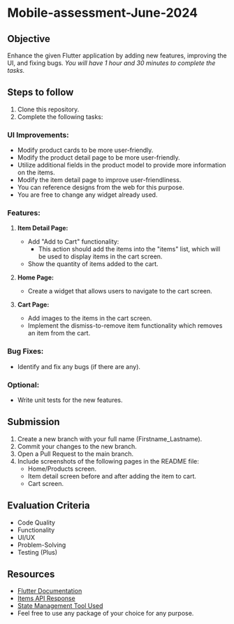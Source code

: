 # Mobile-assessment-June-2024

## Objective
Enhance the given Flutter application by adding new features, improving the UI, and fixing bugs. 
*You will have 1 hour and 30 minutes to complete the tasks.*

## Steps to follow
1. Clone this repository.
2. Complete the following tasks:

### UI Improvements:
   - Modify product cards to be more user-friendly.
   - Modify the product detail page to be more user-friendly.
   - Utilize additional fields in the product model to provide more information on the items.
   - Modify the item detail page to improve user-friendliness.
   - You can reference designs from the web for this purpose.
   - You are free to change any widget already used.

### Features:
1. **Item Detail Page:**
   - Add "Add to Cart" functionality:
     - This action should add the items into the "items" list, which will be used to display items in the cart screen.
   - Show the quantity of items added to the cart.

2. **Home Page:**
   - Create a widget that allows users to navigate to the cart screen.

3. **Cart Page:**
   - Add images to the items in the cart screen.
   - Implement the dismiss-to-remove item functionality which removes an item from the cart.

### Bug Fixes:
   - Identify and fix any bugs (if there are any).

### Optional:
   - Write unit tests for the new features.

## Submission
1. Create a new branch with your full name (Firstname_Lastname).
2. Commit your changes to the new branch.
3. Open a Pull Request to the main branch.
4. Include screenshots of the following pages in the README file:
   - Home/Products screen.
   - Item detail screen before and after adding the item to cart.
   - Cart screen.

## Evaluation Criteria
- Code Quality
- Functionality
- UI/UX
- Problem-Solving
- Testing (Plus)

## Resources
- [Flutter Documentation](https://flutter.dev/docs)
- [Items API Response](https://fakestoreapi.com/products)
- [State Management Tool Used](https://pub.dev/packages/provider)
- Feel free to use any package of your choice for any purpose.

